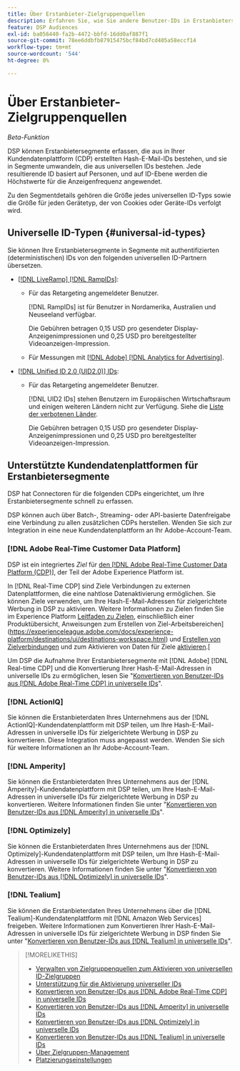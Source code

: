 ```yaml
---
title: Über Erstanbieter-Zielgruppenquellen
description: Erfahren Sie, wie Sie andere Benutzer-IDs in Erstanbietersegmenten in universelle IDs für das Targeting von Cookies konvertieren.
feature: DSP Audiences
exl-id: ba056440-fa2b-4472-bbfd-16dd0af887f1
source-git-commit: 78ee6ddbfb87915475bcf84bd7cd405a58eccf14
workflow-type: tm+mt
source-wordcount: '544'
ht-degree: 0%

---
```


# Über Erstanbieter-Zielgruppenquellen

*Beta-Funktion*

DSP können Erstanbietersegmente erfassen, die aus in Ihrer Kundendatenplattform (CDP) erstellten Hash-E-Mail-IDs bestehen, und sie in Segmente umwandeln, die aus universellen IDs bestehen. Jede resultierende ID basiert auf Personen, und auf ID-Ebene werden die Höchstwerte für die Anzeigenfrequenz<!-- Move that info. to somewhere else? --> angewendet.

Zu den Segmentdetails gehören die Größe jedes universellen ID-Typs sowie die Größe für jeden Gerätetyp, der von Cookies oder Geräte-IDs verfolgt wird.

## Universelle ID-Typen {#universal-id-types}

<!--  Replace below with this once ID5 sources are possible 

Using your first-party data, you can create segments with IDs from the following universal ID partners.

* Authenticated (deterministic) IDs using hashed email addresses:

-->

Sie können Ihre Erstanbietersegmente in Segmente mit authentifizierten (deterministischen) IDs von den folgenden universellen ID-Partnern übersetzen.

* [[!DNL LiveRamp] [!DNL RampIDs]](https://liveramp.com/identity-resolution):

   * Für das Retargeting angemeldeter Benutzer.

     [!DNL RampIDs] ist für Benutzer in Nordamerika, Australien und Neuseeland verfügbar.

     Die Gebühren betragen 0,15 USD pro gesendeter Display-Anzeigenimpressionen und 0,25 USD pro bereitgestellter Videoanzeigen-Impression.

   * Für Messungen mit [[!DNL Adobe] [!DNL Analytics for Advertising]](/help/integrations/analytics/overview.md).

* [[!DNL Unified ID 2.0 (UID2.0)] IDs](https://unifiedid.com):

   * Für das Retargeting angemeldeter Benutzer.

     [!DNL UID2 IDs] stehen Benutzern im Europäischen Wirtschaftsraum und einigen weiteren Ländern nicht zur Verfügung. Siehe die [ Liste der verbotenen Länder](/help/policies/universal-id-policy.md#prohibited-countries-uid2).

     Die Gebühren betragen 0,15 USD pro gesendeter Display-Anzeigenimpressionen und 0,25 USD pro bereitgestellter Videoanzeigen-Impression.

<!-- Not yet

* Probabilistic (unauthenticated) IDs using hashed email addresses:

  * [[!DNL ID5] IDs](https://id5.io): For retargeting unauthenticated site traffic, prospecting using third-party data, and measurement for both using [[!DNL Adobe] [!DNL Analytics for Advertising]](/help/integrations/analytics/overview.md). ID5 IDs are available for no fee.

    ID5 creates an ID by stitching together user signals (hashed email address) with various browser signals (such as IP address and timestamp).

    [!DNL Analytics] measurement requires all [prerequisites for implementing [!DNL Analytics for Advertising]](/help/integrations/analytics/prerequisites.md) and the [AMO ID and EF ID in your tracking URLs](/help/integrations/analytics/ids.md). You also must sign an agreement with [!DNL ID5] and set a parameter within your existing JavaScript tracking tags. <!-- Contact your Adobe Account Team for instructions. -->

<!--
    >[!NOTE]
    >
    >Third-party segments from [!DNL Eyeota] may automatically include ID5 IDs, in addition to users tracked by cookies or device IDs. The segment details include the size for each type. The usual usage fee for each segment, which is stated next to the segment name, applies; no additional fees are charged for the ID5 IDs.
-->

## Unterstützte Kundendatenplattformen für Erstanbietersegmente

DSP hat Connectoren für die folgenden CDPs eingerichtet, um Ihre Erstanbietersegmente schnell zu erfassen.

DSP können auch über Batch-, Streaming- oder API-basierte Datenfreigabe eine Verbindung zu allen zusätzlichen CDPs herstellen. Wenden Sie sich zur Integration in eine neue Kundendatenplattform an Ihr Adobe-Account-Team.

### [!DNL Adobe Real-Time Customer Data Platform]

DSP ist ein integriertes *Ziel* für [den  [!DNL Adobe Real-Time Customer Data Platform (CDP)]](https://experienceleague.adobe.com/docs/experience-platform/rtcdp/overview.html), der Teil der Adobe Experience Platform ist.

In [!DNL Real-Time CDP] sind Ziele Verbindungen zu externen Datenplattformen, die eine nahtlose Datenaktivierung ermöglichen. Sie können Ziele verwenden, um Ihre Hash-E-Mail-Adressen für zielgerichtete Werbung in DSP zu aktivieren. Weitere Informationen zu Zielen finden Sie im Experience Platform [Leitfaden zu Zielen](https://experienceleague.adobe.com/docs/experience-platform/destinations/home.html), einschließlich einer Produktübersicht, Anweisungen zum Erstellen von Ziel-Arbeitsbereichen](https://experienceleague.adobe.com/docs/experience-platform/destinations/ui/destinations-workspace.html) und [Erstellen von Zielverbindungen](https://experienceleague.adobe.com/docs/experience-platform/destinations/ui/connect-destination.html) und zum Aktivieren von Daten für Ziele [aktivieren](https://experienceleague.adobe.com/docs/experience-platform/destinations/ui/activate/activate-segment-streaming-destinations.html).[

Um DSP die Aufnahme Ihrer Erstanbietersegmente mit [!DNL Adobe] [!DNL Real-time CDP] und die Konvertierung Ihrer Hash-E-Mail-Adressen in universelle IDs zu ermöglichen, lesen Sie &quot;[Konvertieren von Benutzer-IDs aus  [!DNL Adobe Real-Time CDP] in universelle IDs](/help/dsp/audiences/sources/source-adobe-rtcdp.md)&quot;.

### [!DNL ActionIQ]

Sie können die Erstanbieterdaten Ihres Unternehmens aus der [!DNL ActionIQ]-Kundendatenplattform mit DSP teilen, um Ihre Hash-E-Mail-Adressen in universelle IDs für zielgerichtete Werbung in DSP zu konvertieren. Diese Integration muss angepasst werden. Wenden Sie sich für weitere Informationen an Ihr Adobe-Account-Team.

### [!DNL Amperity]

Sie können die Erstanbieterdaten Ihres Unternehmens aus der [!DNL Amperity]-Kundendatenplattform mit DSP teilen, um Ihre Hash-E-Mail-Adressen in universelle IDs für zielgerichtete Werbung in DSP zu konvertieren. Weitere Informationen finden Sie unter &quot;[Konvertieren von Benutzer-IDs aus  [!DNL Amperity] in universelle IDs](/help/dsp/audiences/sources/source-amperity.md)&quot;.

### [!DNL Optimizely]

Sie können die Erstanbieterdaten Ihres Unternehmens aus der [!DNL Optimizely]-Kundendatenplattform mit DSP teilen, um Ihre Hash-E-Mail-Adressen in universelle IDs für zielgerichtete Werbung in DSP zu konvertieren. Weitere Informationen finden Sie unter &quot;[Konvertieren von Benutzer-IDs aus  [!DNL Optimizely] in universelle IDs](/help/dsp/audiences/sources/source-optimizely.md)&quot;.

### [!DNL Tealium]

Sie können die Erstanbieterdaten Ihres Unternehmens über die [!DNL Tealium]-Kundendatenplattform mit [!DNL Amazon Web Services] freigeben. Weitere Informationen zum Konvertieren Ihrer Hash-E-Mail-Adressen in universelle IDs für zielgerichtete Werbung in DSP finden Sie unter &quot;[Konvertieren von Benutzer-IDs aus  [!DNL Tealium] in universelle IDs](/help/dsp/audiences/sources/source-tealium.md)&quot;.

>[!MORELIKETHIS]
>
>* [Verwalten von Zielgruppenquellen zum Aktivieren von universellen ID-Zielgruppen](source-manage.md)
>* [Unterstützung für die Aktivierung universeller IDs](/help/dsp/audiences/universal-ids.md)
>* [Konvertieren von Benutzer-IDs aus  [!DNL Adobe Real-Time CDP] in universelle IDs](/help/dsp/audiences/sources/source-adobe-rtcdp.md)
>* [Konvertieren von Benutzer-IDs aus  [!DNL Amperity] in universelle IDs](/help/dsp/audiences/sources/source-amperity.md)
>* [Konvertieren von Benutzer-IDs aus  [!DNL Optimizely] in universelle IDs](/help/dsp/audiences/sources/source-optimizely.md)
>* [Konvertieren von Benutzer-IDs aus  [!DNL Tealium] in universelle IDs](/help/dsp/audiences/sources/source-tealium.md)
>* [Über Zielgruppen-Management](/help/dsp/audiences/audience-about.md)
>* [Platzierungseinstellungen](/help/dsp/campaign-management/placements/placement-settings.md)
